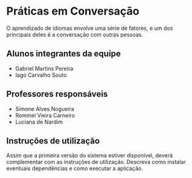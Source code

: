 # Práticas em Conversação

O aprendizado de idiomas envolve uma série de fatores, e um dos principais deles é a conversação com outras pessoas.

## Alunos integrantes da equipe

* Gabriel Martins Pereira 
* Iago Carvalho Souto

## Professores responsáveis

* Simone Alves Nogueira
* Rommel Vieira Carneiro
* Luciana de Nardim

## Instruções de utilização

Assim que a primeira versão do sistema estiver disponível, deverá complementar com as instruções de utilização. Descreva como instalar eventuais dependências e como executar a aplicação.

